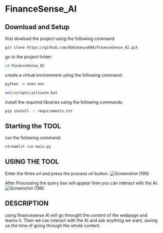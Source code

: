 # FinanceSense_AI

## Download and Setup
first dowload the project using the following command
```sh
git clone https://github.com/Abhimanyu004/FinanceSense_AI.git
```
go to the project folder:

```sh
cd FinanceSense_AI
```
create a virtual environment using the following command:
```sh
python -m venv env
```
```sh
env\scripts\activate.bat
```
install the required libraries using the following commands.
```sh
pip install -r requirements.txt
```

## Starting the TOOL
run the following command:
```sh
streamlit run main.py
```

## USING THE TOOL
Enter the three url and press the process url button.
![Screenshot (195)](https://github.com/Abhimanyu004/FinanceSense_AI/assets/120742019/6af726e6-72b2-4f8c-aa7b-8ed2d03e1cc7)

After Processing the query box will appear then you can interact with the AI.
![Screenshot (198)](https://github.com/Abhimanyu004/FinanceSense_AI/assets/120742019/369d4fb4-62ae-4336-b164-ef3796409301)

## DESCRIPTION

using financesense AI will go throught the content of the webpage and learns it. Then we can interact with the AI and ask anything we want, saving us the time of going through the whole content.
